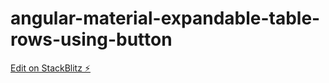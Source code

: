 # angular-material-expandable-table-rows-using-button

[Edit on StackBlitz ⚡️](https://stackblitz.com/edit/angular-material-expandable-table-rows-using-button)
